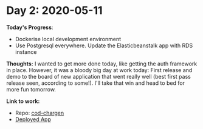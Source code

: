 # Day 2: 2020-05-11

**Today's Progress**:
- Dockerise local development environment
- Use Postgresql everywhere. Update the Elasticbeanstalk app with RDS instance

**Thoughts:** I wanted to get more done today, like getting the auth framework in place. However, it was a bloody big day at work today: First release and demo to the board of new application that went really well (best first pass release seen, according to some!). I'll take that win and head to bed for more fun tomorrow.

**Link to work:**
- Repo: [cod-chargen](https://github.com/kryptykphysh/cod-chargen/releases/tag/v0.2.1)
- [Deployed App](http://cod-chargen.kryptykphysh.uk)
